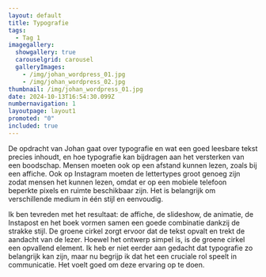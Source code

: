 ```yaml
---
layout: default
title: Typografie
tags:
  - Tag 1
imagegallery:
  showgallery: true
  carouselgrid: carousel
  galleryImages:
    - /img/johan_wordpress_01.jpg
    - /img/johan_wordpress_02.jpg
thumbnail: /img/johan_wordpress_01.jpg
date: 2024-10-13T16:54:30.099Z
numbernavigation: 1
layoutpage: layout1
promoted: "0"
included: true
---
```

De opdracht van Johan gaat over typografie en wat een goed leesbare tekst precies inhoudt, en hoe typografie kan bijdragen aan het versterken van een boodschap. Mensen moeten ook op een afstand kunnen lezen, zoals bij een affiche. Ook op Instagram moeten de lettertypes groot genoeg zijn zodat mensen het kunnen lezen, omdat er op een mobiele telefoon beperkte pixels en ruimte beschikbaar zijn. Het is belangrijk om verschillende medium in één stijl en eenvoudig.

Ik ben tevreden met het resultaat: de affiche, de slideshow, de animatie, de Instapost en het boek vormen samen een goede combinatie dankzij de strakke stijl. De groene cirkel zorgt ervoor dat de tekst opvalt en trekt de aandacht van de lezer. Hoewel het ontwerp simpel is, is de groene cirkel een opvallend element. Ik heb er niet eerder aan gedacht dat typografie zo belangrijk kan zijn, maar nu begrijp ik dat het een cruciale rol speelt in communicatie. Het voelt goed om deze ervaring op te doen.